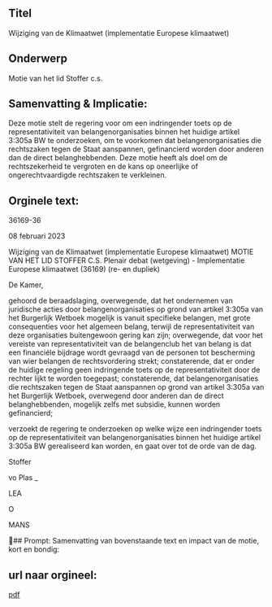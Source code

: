 ## Titel
Wijziging van de Klimaatwet (implementatie Europese klimaatwet)
## Onderwerp
Motie van het lid Stoffer c.s.
## Samenvatting & Implicatie:

Deze motie stelt de regering voor om een indringender toets op de representativiteit van belangenorganisaties binnen het huidige artikel 3:305a BW te onderzoeken, om te voorkomen dat belangenorganisaties die rechtszaken tegen de Staat aanspannen, gefinancierd worden door anderen dan de direct belanghebbenden. Deze motie heeft als doel om de rechtszekerheid te vergroten en de kans op oneerlijke of ongerechtvaardigde rechtszaken te verkleinen.
## Orginele text:


36169-36

08 februari 2023

Wijziging van de Klimaatwet (implementatie Europese klimaatwet)
MOTIE VAN HET LID STOFFER C.S.
Plenair debat (wetgeving) - Implementatie Europese klimaatwet (36169) (re- en dupliek)

De Kamer,

gehoord de beraadslaging,
overwegende, dat het ondernemen van juridische acties door
belangenorganisaties op grond van artikel 3:305a van het Burgerlijk Wetboek
mogelijk is vanuit specifieke belangen, met grote consequenties voor het
algemeen belang, terwijl de representativiteit van deze organisaties
buitengewoon gering kan zijn;
overwegende, dat voor het vereiste van representativiteit van de belangenclub
het van belang is dat een financiéle bijdrage wordt gevraagd van de personen
tot bescherming van wier belangen de rechtsvordering strekt;
constaterende, dat er onder de huidige regeling geen indringende toets op de
representativiteit door de rechter lijkt te worden toegepast;
constaterende, dat belangenorganisaties die rechtszaken tegen de Staat
aanspannen op grond van artikel 3:305a van het Burgerlijk Wetboek,
overwegend door anderen dan de direct belanghebbenden, mogelijk zelfs met
subsidie, kunnen worden gefinancierd;

verzoekt de regering te onderzoeken op welke wijze een indringender toets op
de representativiteit van belangenorganisaties binnen het huidige artikel
3:305a BW gerealiseerd kan worden,
en gaat over tot de orde van de dag.

Stoffer

vo Plas
_

LEA

O

MANS

## Prompt:
Samenvatting van bovenstaande text en impact van de motie, kort en bondig:

## url naar orgineel:
[pdf](https://gegevensmagazijn.tweedekamer.nl/OData/v4/2.0/Document(9208f5f1-69a8-4fe5-ab4b-5af2af1d2cf8)/resource)
